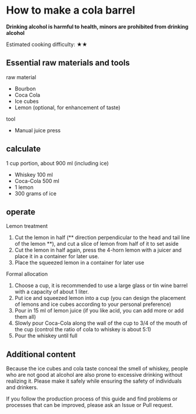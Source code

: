 # How to make a cola barrel

**Drinking alcohol is harmful to health, minors are prohibited from drinking alcohol**

Estimated cooking difficulty: ★★

## Essential raw materials and tools

raw material

- Bourbon
- Coca Cola
- Ice cubes
- Lemon (optional, for enhancement of taste)

tool

- Manual juice press

## calculate

1 cup portion, about 900 ml (including ice)

- Whiskey 100 ml
- Coca-Cola 500 ml
- 1 lemon
- 300 grams of ice

## operate

Lemon treatment

1. Cut the lemon in half (** direction perpendicular to the head and tail line of the lemon **), and cut a slice of lemon from half of it to set aside
2. Cut the lemon in half again, press the 4-horn lemon with a juicer and place it in a container for later use.
3. Place the squeezed lemon in a container for later use

Formal allocation

1. Choose a cup, it is recommended to use a large glass or tin wine barrel with a capacity of about 1 liter.
2. Put ice and squeezed lemon into a cup (you can design the placement of lemons and ice cubes according to your personal preference)
3. Pour in 15 ml of lemon juice (if you like acid, you can add more or add them all)
4. Slowly pour Coca-Cola along the wall of the cup to 3/4 of the mouth of the cup (control the ratio of cola to whiskey is about 5:1)
5. Pour the whiskey until full

## Additional content

Because the ice cubes and cola taste conceal the smell of whiskey, people who are not good at alcohol are also prone to excessive drinking without realizing it. Please make it safely while ensuring the safety of individuals and drinkers.

If you follow the production process of this guide and find problems or processes that can be improved, please ask an Issue or Pull request.
